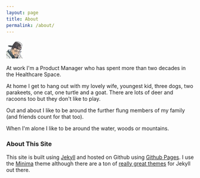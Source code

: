 ```yaml
---
layout: page
title: About
permalink: /about/
---
```

![yo-le-tengo](/images/MyNoggin.jpg)

At work I'm a Product Manager who has spent more than two decades in the Healthcare Space.  

At home I get to hang out with my lovely wife, youngest kid, three dogs, two parakeets, one cat, one turtle and a goat.  There are lots of deer and racoons too but they don't like to play.

Out and about I like to be around the further flung members of my family (and friends count for that too).

When I'm alone I like to be around the water, woods or mountains.

### About This Site
This site is built using [Jekyll](https://jekyllrb.com) and hosted on Github using [Github Pages](https://pages.github.com).  I use the [Minima](https://github.com/jekyll/minima) theme although there are a ton of [really great themes](http://jekyllthemes.org) for Jekyll out there.
